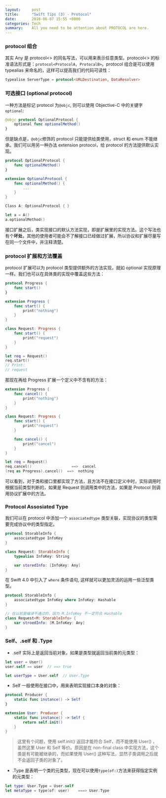 ```yaml
---
layout: 	post
title:  	"Swift Tips (3) - Protocol"
date:   	2018-06-07 15:55 +0800
categories: Tech
summary: 	All you need to be attention about PROTOCOL are here.
---
```


### protocol 组合

其实 Any 是 protocol<> 的同名写法，可以用来表示任意类型。protocol<> 的标准语法形式是：`protocol<ProtocolA, ProtocalB>`。protocol 组合是可以使用 typealias 来命名的，这样可以提高我们的代码可读性：

```swift
typealise ServerType = protocol<URLDestination, DataResolver>
```


### 可选接口 (optional protocol)

一种方法是标记 protocol 为`@objc`, 则可以使用 Objective-C 中的关键字`optional`:

```swift
@objc protocol OptionalProtocol {
	optional func optionalMethod()
}
```

但是缺点是，`@objc`修饰的 protocol 只能提供给类使用，struct 和 enum 不能继承。我们可以用另一种办法 extension protocol，给 protocol 的方法提供默认实现。

```swift
protocol OptionalProtocol {
    func optionalMethod()
}

extension OptionalProtocol {
	func optionalMethod() {
		...
	}
}

Class A: OptionalProtocol { }

let a = A()
a.optionalMethod()
```

接口扩展之后，类实现接口的默认方法实现，即是扩展里的实现方法。这个写法也有个**坏处**，其他的使用者可能会不了解接口已经做过扩展，所以协议和扩展尽量写在同一个文件中，并注释清楚。

### protocol 扩展和方法覆盖

protocol 扩展可以为 protocol 类型提供额外的方法实现，就如 optional 实现原理一样。我们也可以在具体类的实现中覆盖这些方法：

```swift
protocol Progress {
	func start()
}

extension Progress {
	func start() {
		print("nothing")
	}
}

class Request: Progress {
	func start() {
		print("request")
	}
}

let req = Request()
req.start()   
// Print:
// request
```

那现在再给 Progress 扩展一个定义中不含有的方法：

```swift
extension Progress {
	func cancel() {
		print("nothing")
	}
}

class Request: Progress {
	func start() {
		print("request")
	}

	func cancel() {
		print("cancel")
	}
}

let req = Request()
req.cancel()                  ==>  cancel
(req as Progress).cancel()  ==>  nothing
```

可以看到，对于类和接口里都实现了方法，且方法不在接口定义中时，实际调用时根据当前类型判断的，如果是 Request 则调用类中的方法，如果是 Protocol 则调用协议扩展中的方法。

### Protocol Assosiated Type

我们可以在 protocol 中添加一个 `associatedtype` 类型关联，实现协议的类型需要完成协议中的类型指定。

```swift
protocol StorableInfo {
	associatedtype InfoKey
}

class Request: StorableInfo {
	typealias InfoKey: String

	var storedInfo: [InfoKey: Any]
}
```

在 Swift 4.0 中引入了 `where` 条件语句, 这样就可以更加灵活的运用一些泛型类型。

```swift 
protocol StorableInfo {
	associatedtype InfoKey where InfoKey: Hashable
}

// 在以前是编译不通过的，因为 M.InfoKey 不一定符合 Hashable
class Request<M: StorableInfo> {
	var stroedInfo: [M.InfoKey: Any]
}
```

### Self、.self 和 .Type

- .self 实际上是返回当前对象，如果是类型就返回当前类的元类型：

```swift
let user = User()
user.self == user  // ==> true

let userType = User.self  // User.Type
```

- Self 一般使用在接口中，用来表明实现接口本身的对象：

```swift
protocol Producer {
    static func instance() -> Self
}

extension User: Producer {
    static func instance() -> Self {
        return self.init()
    }
}
```

 > 这里有个问题，使用 self.init() 返回才能符合 Self，而不能使用 User() ，虽然这里 User 和 Self 等价。原因是在 non-final class 中实现方法，这个类是有可能被继承的，而如果使用 User() 这种写法，显然子类调用之后就不会返回子类的对象了。

- .Type 是表明一个类的元类型，现在可以使用`type(of:)`方法来获得指定实例的元类型：

```swift 
let type: User.Type = User.self
let metaType = type(of: user)    ===> User.Type
```
